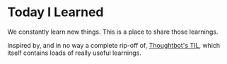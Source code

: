 # Today I Learned

We constantly learn new things. This is a place to share those learnings.

Inspired by, and in no way a complete rip-off of, [Thoughtbot's TIL][thoughtbot-til], which itself contains loads of really useful learnings.

[thoughtbot-til]: https://github.com/thoughtbot/til
